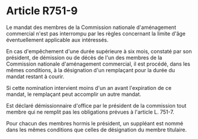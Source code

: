 # Article R751-9

Le mandat des membres de la Commission nationale d'aménagement commercial n'est pas interrompu par les règles concernant la limite d'âge éventuellement applicable aux intéressés.

En cas d'empêchement d'une durée supérieure à six mois, constaté par son président, de démission ou de décès de l'un des membres de la Commission nationale d'aménagement commercial, il est procédé, dans les mêmes conditions, à la désignation d'un remplaçant pour la durée du mandat restant à courir.

Si cette nomination intervient moins d'un an avant l'expiration de ce mandat, le remplaçant peut accomplir un autre mandat.

Est déclaré démissionnaire d'office par le président de la commission tout membre qui ne remplit pas les obligations prévues à l'article L. 751-7.

Pour chacun des membres hormis le président, un suppléant est nommé dans les mêmes conditions que celles de désignation du membre titulaire.
